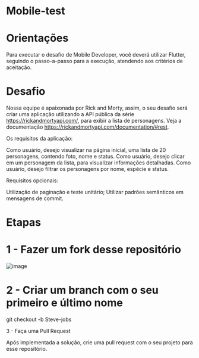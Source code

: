 # Mobile-test

# Orientações
Para executar o desafio de Mobile Developer, você deverá utilizar Flutter, seguindo o passo-a-passo para a execução, atendendo aos critérios de aceitação.

# Desafio
Nossa equipe é apaixonada por Rick and Morty, assim, o seu desafio será criar uma aplicação utilizando a API pública da série https://rickandmortyapi.com/, para exibir a lista de personagens. Veja a documentação https://rickandmortyapi.com/documentation/#rest.

Os requisitos da aplicação:

Como usuário, desejo visualizar na página inicial, uma lista de 20 personagens, contendo foto, nome e status.
Como usuário, desejo clicar em um personagem da lista, para visualizar informações detalhadas.
Como usuário, desejo filtrar os personagens por nome, espécie e status.

Requisitos opcionais:

Utilização de paginação e teste unitário;
Utilizar padrões semânticos em mensagens de commit.



# Etapas
# 1 - Fazer um fork desse repositório

![image](https://user-images.githubusercontent.com/80771610/118685590-3af33f80-b7d1-11eb-8dea-2bf03d972ec0.png)

# 2 - Criar um branch com o seu primeiro e último nome
git checkout -b  Steve-jobs

3 - Faça uma Pull Request

Após implementada a solução, crie uma pull request com o seu projeto para esse repositório.
